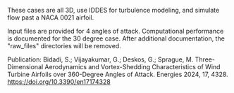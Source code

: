 These cases are all 3D, use IDDES for turbulence modeling, and simulate flow past a NACA 0021 airfoil.

Input files are provided for 4 angles of attack. Computational performance is documented for the 30 degree case. After additional documentation, the "raw_files" directories will be removed.

Publication:
Bidadi, S.; Vijayakumar, G.; Deskos, G.; Sprague, M. Three-Dimensional Aerodynamics and Vortex-Shedding Characteristics of Wind Turbine Airfoils over 360-Degree Angles of Attack. Energies 2024, 17, 4328. https://doi.org/10.3390/en17174328 
